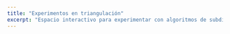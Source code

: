 ```yaml
---
title: "Experimentos en triangulación"
excerpt: "Espacio interactivo para experimentar con algoritmos de subdivisión triángular."
---
```


